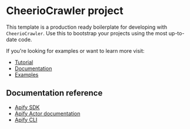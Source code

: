 # CheerioCrawler project

This template is a production ready boilerplate for developing with `CheerioCrawler`.
Use this to bootstrap your projects using the most up-to-date code.

If you're looking for examples or want to learn more visit:
- [Tutorial](https://sdk.apify.com/docs/guides/getting-started#cheeriocrawler-aka-jquery-crawler) 
- [Documentation](https://sdk.apify.com/docs/api/cheerio-crawler) 
- [Examples](https://sdk.apify.com/docs/examples/cheerio-crawler) 

## Documentation reference

- [Apify SDK](https://sdk.apify.com/)
- [Apify Actor documentation](https://docs.apify.com/actor)
- [Apify CLI](https://docs.apify.com/cli)
